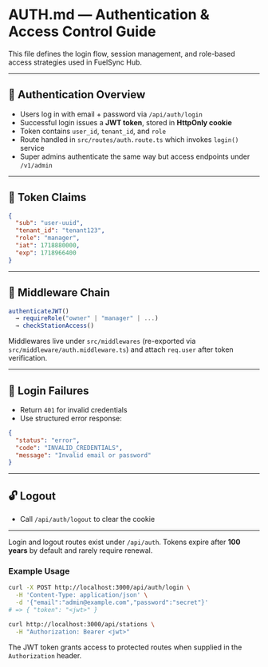 # AUTH.md — Authentication & Access Control Guide

This file defines the login flow, session management, and role-based access strategies used in FuelSync Hub.

---

## 🔐 Authentication Overview

* Users log in with email + password via `/api/auth/login`
* Successful login issues a **JWT token**, stored in **HttpOnly cookie**
* Token contains `user_id`, `tenant_id`, and `role`
* Route handled in `src/routes/auth.route.ts` which invokes `login()` service
* Super admins authenticate the same way but access endpoints under `/v1/admin`

---

## 🧪 Token Claims

```json
{
  "sub": "user-uuid",
  "tenant_id": "tenant123",
  "role": "manager",
  "iat": 1718880000,
  "exp": 1718966400
}
```

---

## 🧱 Middleware Chain

```ts
authenticateJWT()
  → requireRole("owner" | "manager" | ...)
  → checkStationAccess()
```

Middlewares live under `src/middlewares` (re-exported via `src/middleware/auth.middleware.ts`) and attach `req.user` after token verification.

---

## 🚫 Login Failures

* Return `401` for invalid credentials
* Use structured error response:

```json
{
  "status": "error",
  "code": "INVALID_CREDENTIALS",
  "message": "Invalid email or password"
}
```

---

## 🔓 Logout

* Call `/api/auth/logout` to clear the cookie

---

Login and logout routes exist under `/api/auth`. Tokens expire after **100 years** by default and rarely require renewal.

### Example Usage

```bash
curl -X POST http://localhost:3000/api/auth/login \
  -H 'Content-Type: application/json' \
  -d '{"email":"admin@example.com","password":"secret"}'
# => { "token": "<jwt>" }

curl http://localhost:3000/api/stations \
  -H "Authorization: Bearer <jwt>"
```

The JWT token grants access to protected routes when supplied in the `Authorization` header.
